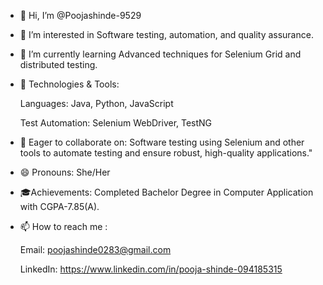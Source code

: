 - 👋 Hi, I’m @Poojashinde-9529
  
- 👀 I’m interested in Software testing, automation, and quality assurance.
- 🌱 I’m currently learning Advanced techniques for Selenium Grid and distributed testing.
- 🔧 Technologies & Tools:
  
  Languages: Java, Python, JavaScript
  
  Test Automation: Selenium WebDriver, TestNG
- 💞️ Eager to collaborate on: Software testing using Selenium and other tools to automate testing and ensure robust, high-quality applications."
- 😄 Pronouns: She/Her
- 🎓Achievements: Completed Bachelor Degree in Computer Application with CGPA-7.85(A).
- 📫 How to reach me :
  
    Email: poojashinde0283@gmail.com
  
   LinkedIn: https://www.linkedin.com/in/pooja-shinde-094185315


